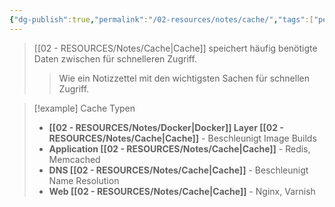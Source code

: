 ```yaml
---
{"dg-publish":true,"permalink":"/02-resources/notes/cache/","tags":["performance/optimierung","speicher/zwischenspeicher"],"noteIcon":"","updated":"2025-09-05T10:12:28.000+02:00"}
---
```



>[[02 - RESOURCES/Notes/Cache\|Cache]] speichert häufig benötigte Daten zwischen für schnelleren Zugriff.
>>Wie ein Notizzettel mit den wichtigsten Sachen für schnellen Zugriff.

>[!example] Cache Typen
>- **[[02 - RESOURCES/Notes/Docker\|Docker]] Layer [[02 - RESOURCES/Notes/Cache\|Cache]]** - Beschleunigt Image Builds
>- **Application [[02 - RESOURCES/Notes/Cache\|Cache]]** - Redis, Memcached
>- **DNS [[02 - RESOURCES/Notes/Cache\|Cache]]** - Beschleunigt Name Resolution
>- **Web [[02 - RESOURCES/Notes/Cache\|Cache]]** - Nginx, Varnish